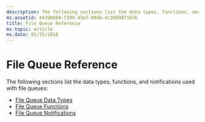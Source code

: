```yaml
---
description: The following sections list the data types, functions, and notifications used with file queues.
ms.assetid: 44396660-f399-43af-89db-4c2dd9871636
title: File Queue Reference
ms.topic: article
ms.date: 05/31/2018
---
```


# File Queue Reference

The following sections list the data types, functions, and notifications used with file queues:

-   [File Queue Data Types](file-queue-data-types.md)
-   [File Queue Functions](file-queue-functions.md)
-   [File Queue Notifications](file-queue-notifications.md)

 

 



